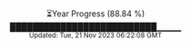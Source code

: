 <p align="center">
⏳Year Progress (88.84 %) <br>
██████████████████████████▁▁▁▁ <br>
<sub>Updated: Tue, 21 Nov 2023 06:22:08 GMT</sub>
</p>

